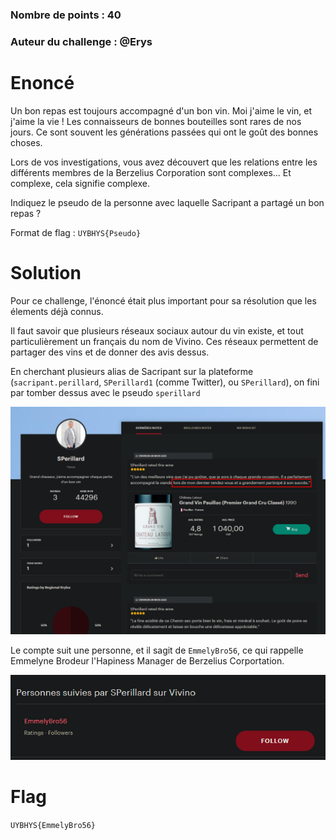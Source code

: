 ### Nombre de points : 40

### Auteur du challenge : @Erys

# Enoncé

Un bon repas est toujours accompagné d'un bon vin. Moi j'aime le vin, et j'aime la vie ! Les connaisseurs de bonnes bouteilles sont rares de nos jours. Ce sont souvent les générations passées qui ont le goût des bonnes choses.

Lors de vos investigations, vous avez découvert que les relations entre les différents membres de la Berzelius Corporation sont complexes... Et complexe, cela signifie complexe.

Indiquez le pseudo de la personne avec laquelle Sacripant a partagé un bon repas ?

Format de flag : `UYBHYS{Pseudo}`

# Solution

Pour ce challenge, l'énoncé était plus important pour sa résolution que les élements déjà connus.

Il faut savoir que plusieurs réseaux sociaux autour du vin existe, et tout particulièrement un français du nom de Vivino. Ces réseaux permettent de partager des vins et de donner des avis dessus.

En cherchant plusieurs alias de Sacripant sur la plateforme (`sacripant.perillard`, `SPerillard1` (comme Twitter), ou `SPerillard`), on fini par tomber dessus avec le pseudo `sperillard`

![Resultat google](./Fichiers/Un_sacré_chenapan_1.png)

Le compte suit une personne, et il sagit de `EmmelyBro56`, ce qui rappelle Emmelyne Brodeur l'Hapiness Manager de Berzelius Corportation.

![Resultat google](./Fichiers/Un_sacré_chenapan_2.png)

# Flag

`UYBHYS{EmmelyBro56}`